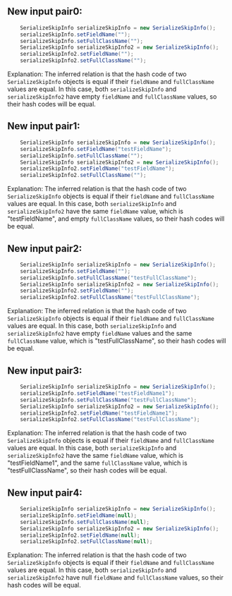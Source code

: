 ## New input pair0:
```java
    SerializeSkipInfo serializeSkipInfo = new SerializeSkipInfo();
    serializeSkipInfo.setFieldName("");
    serializeSkipInfo.setFullClassName("");
    SerializeSkipInfo serializeSkipInfo2 = new SerializeSkipInfo();
    serializeSkipInfo2.setFieldName("");
    serializeSkipInfo2.setFullClassName("");
```

Explanation: 
The inferred relation is that the hash code of two `SerializeSkipInfo` objects is equal if their `fieldName` and `fullClassName` values are equal. In this case, both `serializeSkipInfo` and `serializeSkipInfo2` have empty `fieldName` and `fullClassName` values, so their hash codes will be equal.

## New input pair1:
```java
    SerializeSkipInfo serializeSkipInfo = new SerializeSkipInfo();
    serializeSkipInfo.setFieldName("testFieldName");
    serializeSkipInfo.setFullClassName("");
    SerializeSkipInfo serializeSkipInfo2 = new SerializeSkipInfo();
    serializeSkipInfo2.setFieldName("testFieldName");
    serializeSkipInfo2.setFullClassName("");
```

Explanation: 
The inferred relation is that the hash code of two `SerializeSkipInfo` objects is equal if their `fieldName` and `fullClassName` values are equal. In this case, both `serializeSkipInfo` and `serializeSkipInfo2` have the same `fieldName` value, which is "testFieldName", and empty `fullClassName` values, so their hash codes will be equal.

## New input pair2:
```java
    SerializeSkipInfo serializeSkipInfo = new SerializeSkipInfo();
    serializeSkipInfo.setFieldName("");
    serializeSkipInfo.setFullClassName("testFullClassName");
    SerializeSkipInfo serializeSkipInfo2 = new SerializeSkipInfo();
    serializeSkipInfo2.setFieldName("");
    serializeSkipInfo2.setFullClassName("testFullClassName");
```

Explanation: 
The inferred relation is that the hash code of two `SerializeSkipInfo` objects is equal if their `fieldName` and `fullClassName` values are equal. In this case, both `serializeSkipInfo` and `serializeSkipInfo2` have empty `fieldName` values and the same `fullClassName` value, which is "testFullClassName", so their hash codes will be equal.

## New input pair3:
```java
    SerializeSkipInfo serializeSkipInfo = new SerializeSkipInfo();
    serializeSkipInfo.setFieldName("testFieldName1");
    serializeSkipInfo.setFullClassName("testFullClassName");
    SerializeSkipInfo serializeSkipInfo2 = new SerializeSkipInfo();
    serializeSkipInfo2.setFieldName("testFieldName1");
    serializeSkipInfo2.setFullClassName("testFullClassName");
```

Explanation: 
The inferred relation is that the hash code of two `SerializeSkipInfo` objects is equal if their `fieldName` and `fullClassName` values are equal. In this case, both `serializeSkipInfo` and `serializeSkipInfo2` have the same `fieldName` value, which is "testFieldName1", and the same `fullClassName` value, which is "testFullClassName", so their hash codes will be equal.

## New input pair4:
```java
    SerializeSkipInfo serializeSkipInfo = new SerializeSkipInfo();
    serializeSkipInfo.setFieldName(null);
    serializeSkipInfo.setFullClassName(null);
    SerializeSkipInfo serializeSkipInfo2 = new SerializeSkipInfo();
    serializeSkipInfo2.setFieldName(null);
    serializeSkipInfo2.setFullClassName(null);
```

Explanation: 
The inferred relation is that the hash code of two `SerializeSkipInfo` objects is equal if their `fieldName` and `fullClassName` values are equal. In this case, both `serializeSkipInfo` and `serializeSkipInfo2` have null `fieldName` and `fullClassName` values, so their hash codes will be equal.